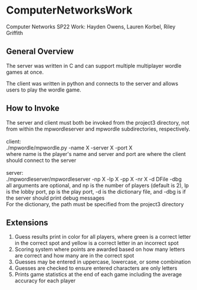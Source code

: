 # ComputerNetworksWork
Computer Networks SP22 Work: Hayden Owens, Lauren Korbel, Riley Griffith

## General Overview
The server was written in C and can support multiple multiplayer wordle games at once.

The client was written in python and connects to the server and allows users to play the wordle game.

## How to Invoke
The server and client must both be invoked from the project3 directory, not from within the mpwordleserver and mpwordle subdirectories,
respectively. 
<br><br>
		client:
<br>
		./mpwordle/mpwordle.py -name X -server X -port X
<br>
		where name is the player's name and server and port are where the client should connect to the server
<br><br>
		server:
<br>
		./mpwordleserver/mpwordleserver -np X -lp X -pp X -nr X -d DFile -dbg
<br>
		all arguments are optional, and np is the number of players (default is 2), lp is the lobby port, pp is the play port, 
		-d is the dictionary file, and -dbg is if the server should print debug messages
<br> For the dictionary, the path must be specified from the project3 directory

## Extensions
1. Guess results print in color for all players, where green is a correct letter in the correct spot and yellow is a correct letter in an incorrect spot
2. Scoring system where points are awarded based on how many letters are correct and how many are in the correct spot
3. Guesses may be entered in uppercase, lowercase, or some combination
4. Guesses are checked to ensure entered characters are only letters
5. Prints game statistics at the end of each game including the average accuracy for each player
